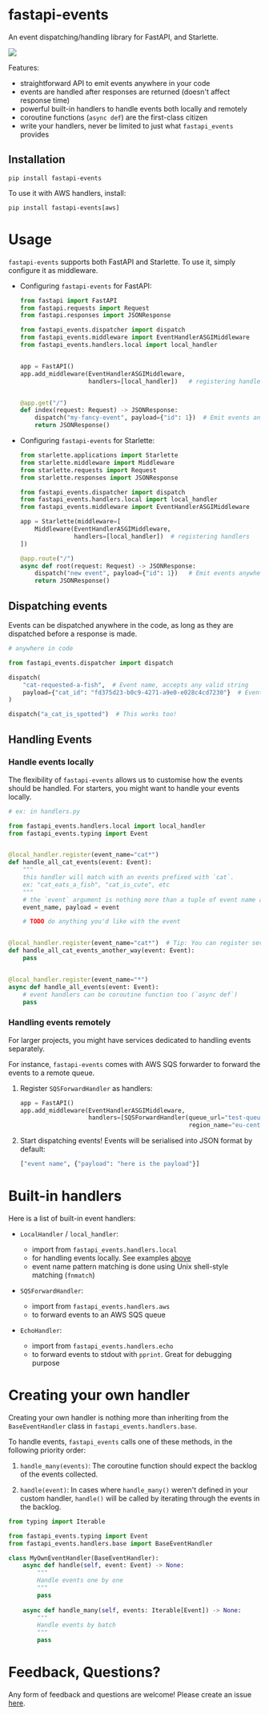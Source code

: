# fastapi-events

An event dispatching/handling library for FastAPI, and Starlette.

[![](https://github.com/melvinkcx/fastapi-events/actions/workflows/tests.yml/badge.svg?branch=dev&event=push)](https://github.com/melvinkcx/fastapi-events/actions/workflows/tests.yml)

Features:

* straightforward API to emit events anywhere in your code
* events are handled after responses are returned (doesn't affect response time)
* powerful built-in handlers to handle events both locally and remotely
* coroutine functions (`async def`) are the first-class citizen
* write your handlers, never be limited to just what `fastapi_events` provides

## Installation

```shell
pip install fastapi-events
```

To use it with AWS handlers, install:

```shell
pip install fastapi-events[aws]
```

# Usage

`fastapi-events` supports both FastAPI and Starlette. To use it, simply configure it as middleware.

* Configuring `fastapi-events` for FastAPI:
    ```python
    from fastapi import FastAPI
    from fastapi.requests import Request
    from fastapi.responses import JSONResponse
  
    from fastapi_events.dispatcher import dispatch
    from fastapi_events.middleware import EventHandlerASGIMiddleware
    from fastapi_events.handlers.local import local_handler

    
    app = FastAPI()
    app.add_middleware(EventHandlerASGIMiddleware, 
                       handlers=[local_handler])   # registering handler(s)
    
    
    @app.get("/")
    def index(request: Request) -> JSONResponse:
        dispatch("my-fancy-event", payload={"id": 1})  # Emit events anywhere in your code
        return JSONResponse()    
    ```

* Configuring `fastapi-events` for Starlette:

  ```python
  from starlette.applications import Starlette
  from starlette.middleware import Middleware
  from starlette.requests import Request
  from starlette.responses import JSONResponse
  
  from fastapi_events.dispatcher import dispatch
  from fastapi_events.handlers.local import local_handler
  from fastapi_events.middleware import EventHandlerASGIMiddleware
  
  app = Starlette(middleware=[
      Middleware(EventHandlerASGIMiddleware,
                 handlers=[local_handler])  # registering handlers
  ])
  
  @app.route("/")
  async def root(request: Request) -> JSONResponse:
      dispatch("new event", payload={"id": 1})   # Emit events anywhere in your code
      return JSONResponse()
  ```

## Dispatching events

Events can be dispatched anywhere in the code, as long as they are dispatched before a response is made.

```python
# anywhere in code

from fastapi_events.dispatcher import dispatch

dispatch(
    "cat-requested-a-fish",  # Event name, accepts any valid string
    payload={"cat_id": "fd375d23-b0c9-4271-a9e0-e028c4cd7230"}  # Event payload, accepts any arbitrary data
)

dispatch("a_cat_is_spotted")  # This works too!
```

## Handling Events

### Handle events locally

The flexibility of `fastapi-events` allows us to customise how the events should be handled. 
For starters, you might want to handle your events locally.

```python
# ex: in handlers.py

from fastapi_events.handlers.local import local_handler
from fastapi_events.typing import Event


@local_handler.register(event_name="cat*")
def handle_all_cat_events(event: Event):
    """
    this handler will match with an events prefixed with `cat`.
    ex: "cat_eats_a_fish", "cat_is_cute", etc
    """
    # the `event` argument is nothing more than a tuple of event name and payload
    event_name, payload = event

    # TODO do anything you'd like with the event


@local_handler.register(event_name="cat*")  # Tip: You can register several handlers with the same event name
def handle_all_cat_events_another_way(event: Event):
    pass


@local_handler.register(event_name="*")
async def handle_all_events(event: Event):
    # event handlers can be coroutine function too (`async def`)
    pass
```

### Handling events remotely

For larger projects, you might have services dedicated to handling events separately.

For instance, `fastapi-events` comes with AWS SQS forwarder to forward the events to a remote queue.

1. Register `SQSForwardHandler` as handlers:
    ```python
    app = FastAPI()
    app.add_middleware(EventHandlerASGIMiddleware, 
                       handlers=[SQSForwardHandler(queue_url="test-queue",
                                                   region_name="eu-central-1")])   # registering handler(s)
    ```
   
2. Start dispatching events! Events will be serialised into JSON format by default:
    ```python
    ["event name", {"payload": "here is the payload"}]
    ```

# Built-in handlers

Here is a list of built-in event handlers:

* `LocalHandler` / `local_handler`:
  * import from `fastapi_events.handlers.local`
  * for handling events locally. See examples [above](#handle-events-locally)
  * event name pattern matching is done using Unix shell-style matching (`fnmatch`)
  
* `SQSForwardHandler`: 
  * import from `fastapi_events.handlers.aws`
  * to forward events to an AWS SQS queue
  
* `EchoHandler`: 
  * import from `fastapi_events.handlers.echo`
  * to forward events to stdout with `pprint`. Great for debugging purpose

# Creating your own handler

Creating your own handler is nothing more than inheriting from the `BaseEventHandler` class in `fastapi_events.handlers.base`.

To handle events, `fastapi_events` calls one of these methods, in the following priority order:

1. `handle_many(events)`: 
    The coroutine function should expect the backlog of the events collected.
   
2. `handle(event)`: 
    In cases where `handle_many()` weren't defined in your custom handler, `handle()`
    will be called by iterating through the events in the backlog.

```python
from typing import Iterable

from fastapi_events.typing import Event
from fastapi_events.handlers.base import BaseEventHandler

class MyOwnEventHandler(BaseEventHandler):
    async def handle(self, event: Event) -> None:
        """
        Handle events one by one
        """
        pass
        
    async def handle_many(self, events: Iterable[Event]) -> None:
        """
        Handle events by batch
        """
        pass
```

# Feedback, Questions?

Any form of feedback and questions are welcome! Please create an issue [here](https://github.com/melvinkcx/fastapi-events/issues/new).